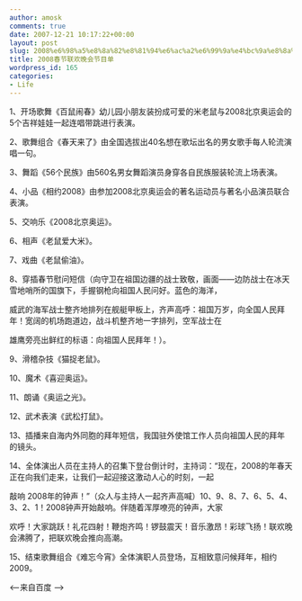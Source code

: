 ```yaml
---
author: amosk
comments: true
date: 2007-12-21 10:17:22+00:00
layout: post
slug: 2008%e6%98%a5%e8%8a%82%e8%81%94%e6%ac%a2%e6%99%9a%e4%bc%9a%e8%8a%82%e7%9b%ae%e5%8d%95
title: 2008春节联欢晚会节目单
wordpress_id: 165
categories:
- Life
---
```


1、开场歌舞《百鼠闹春》幼儿园小朋友装扮成可爱的米老鼠与2008北京奥运会的5个吉祥娃娃一起连唱带跳进行表演。

2、歌舞组合《春天来了》由全国选拔出40名想在歌坛出名的男女歌手每人轮流演唱一句。

3、舞蹈《56个民族》由560名男女舞蹈演员身穿各自民族服装轮流上场表演。

4、小品《相约2008》由参加2008北京奥运会的著名运动员与著名小品演员联合表演。

5、交响乐《2008北京奥运》。

6、相声《老鼠爱大米》。

7、戏曲《老鼠偷油》。

8、穿插春节慰问短信（向守卫在祖国边疆的战士致敬，画面——边防战士在冰天雪地哨所的国旗下，手握钢枪向祖国人民问好。蓝色的海洋，

威武的海军战士整齐地排列在舰艇甲板上，齐声高呼：祖国万岁，向全国人民拜年！宽阔的机场跑道边，战斗机整齐地一字排列，空军战士在

雄鹰旁亮出鲜红的标语：向祖国人民拜年！）。

9、滑稽杂技《猫捉老鼠》。

10、魔术《喜迎奥运》。

11、朗诵《奥运之光》。

12、武术表演《武松打鼠》。

13、插播来自海内外同胞的拜年短信，我国驻外使馆工作人员向祖国人民的拜年的镜头。

14、全体演出人员在主持人的召集下登台倒计时，主持词：“现在，2008的年春天正在向我们走来，让我们一起迎接这激动人心的时刻，一起

敲响 2008年的钟声！”（众人与主持人一起齐声高喊）10、9、8、7、6、5、4、3、2、1！2008钟声开始敲响。伴随着浑厚嘹亮的钟声，大家

欢呼！大家跳跃！礼花四射！鞭炮齐鸣！锣鼓震天！音乐激昂！彩球飞扬！联欢晚会沸腾了，把联欢晚会推向高潮。

15、结束歌舞组合《难忘今宵》全体演职人员登场，互相致意问候拜年，相约2009。

<--来自百度 -->
